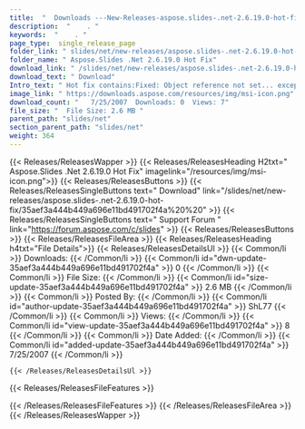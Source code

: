 ```yaml
---
title:  "  Downloads ---New-Releases-aspose.slides-.net-2.6.19.0-hot-fix . " 
description:  "    . " 
keywords:  "    . " 
page_type:  single_release_page
folder_link: " slides/net/new-releases/aspose.slides-.net-2.6.19.0-hot-fix/"
folder_name: " Aspose.Slides .Net 2.6.19.0 Hot Fix"
download_link: " /slides/net/new-releases/aspose.slides-.net-2.6.19.0-hot-fix/35aef3a444b449a696e11bd491702f4a"
download_text: " Download"
Intro_text: " Hot fix contains:Fixed: Object reference not set... exception in 2.6.18 hot fi..."
image_link: " https://downloads.aspose.com/resources/img/msi-icon.png"
download_count: "   7/25/2007  Downloads: 0  Views: 7"
file_size: "  File Size: 2.6 MB "
parent_path: "slides/net"
section_parent_path: "slides/net"
weight: 364 
---
```


{{< Releases/ReleasesWapper >}}
  {{< Releases/ReleasesHeading H2txt=" Aspose.Slides .Net 2.6.19.0 Hot Fix" imagelink="/resources/img/msi-icon.png">}}
  {{< Releases/ReleasesButtons >}}
    {{< Releases/ReleasesSingleButtons text=" Download" link="/slides/net/new-releases/aspose.slides-.net-2.6.19.0-hot-fix/35aef3a444b449a696e11bd491702f4a%20%20" >}}
    {{< Releases/ReleasesSingleButtons text=" Support Forum " link="https://forum.aspose.com/c/slides" >}}
  {{< Releases/ReleasesButtons >}}
  {{< Releases/ReleasesFileArea >}}
    {{< Releases/ReleasesHeading h4txt="File Details">}}
    {{< Releases/ReleasesDetailsUl >}}
            {{< Common/li  >}} Downloads: {{< /Common/li >}} 
      {{< Common/li id="dwn-update-35aef3a444b449a696e11bd491702f4a" >}} 0 {{< /Common/li >}} 
      {{< Common/li  >}} File Size: {{< /Common/li >}} 
      {{< Common/li id="size-update-35aef3a444b449a696e11bd491702f4a" >}} 2.6 MB {{< /Common/li >}} 
      {{< Common/li  >}} Posted By: {{< /Common/li >}} 
      {{< Common/li id="author-update-35aef3a444b449a696e11bd491702f4a" >}} ShL77 {{< /Common/li >}} 
      {{< Common/li  >}} Views: {{< /Common/li >}} 
      {{< Common/li id="view-update-35aef3a444b449a696e11bd491702f4a" >}} 8 {{< /Common/li >}} 
      {{< Common/li  >}} Date Added: {{< /Common/li >}} 
      {{< Common/li id="added-update-35aef3a444b449a696e11bd491702f4a" >}} 7/25/2007 {{< /Common/li >}} 

    {{< /Releases/ReleasesDetailsUl >}}

  {{< Releases/ReleasesFileFeatures >}}
      
  {{< /Releases/ReleasesFileFeatures >}}
 {{< /Releases/ReleasesFileArea >}}
{{< /Releases/ReleasesWapper >}}


